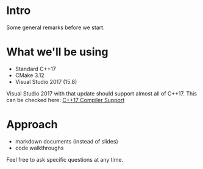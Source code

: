 # Intro

Some general remarks before we start.

# What we'll be using

 * Standard C++17
 * CMake 3.12
 * Visual Studio 2017 (15.8)

Visual Studio 2017 with that update should support almost all of C++17.
This can be checked here: [C++17 Compiler Support](https://en.cppreference.com/w/cpp/compiler_support#cpp17)

# Approach

 * markdown documents (instead of slides)
 * code walkthroughs

Feel free to ask specific questions at any time.
